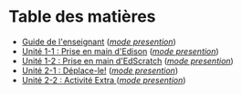 # Table des matières <!-- omit in toc -->

- [Guide de l'enseignant](guide_pour_prof.md) ([*mode presention*](.?file=edison/guide_pour_prof))
- [Unité 1-1 : Prise en main d'Edison](U1_01_scratched_prise_en_main.md) ([*mode presention*](.?file=edison/U1_01_scratched_prise_en_main))
- [Unité 1-2 : Prise en main d'EdScratch](U1_02_prise_en_main_edScratch.md) ([*mode presention*](.?file=edison/U1_02_prise_en_main_edScratch))
- [Unité 2-1 : Déplace-le!](U2_01_deplace_le.md) ([*mode presention*](.?file=edison/U2_01_deplace_le))
- [Unité 2-2 : Activité Extra ](U2_02_extra.md) ([*mode presention*](.?file=edison/U1_02_prise_en_main_edScratch/U2_02_extra))
